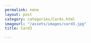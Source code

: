 ```yaml
---
permalink: none
layout: post
category: categories/Cards.html
imageurl: "/assets/images/card3.jpg"
title: Card3

---
```

